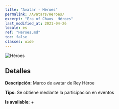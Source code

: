 ```yaml
---
title: "Avatar - Héroes"
permalink: /Avatars/Heroes/
excerpt: "Era of Chaos  Héroes"
last_modified_at: 2021-04-26
locale: es
ref: "Heroes.md"
toc: false
classes: wide
---
```

 ![Héroes](/images/a/avatarFrame_49.png)

## Detalles

 **Descripción:** Marco de avatar de Rey Héroe 

 **Tips:** Se obtiene mediante la participación en eventos 

 **Is available:**  + 

